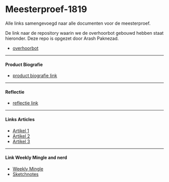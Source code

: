 # Meesterproef-1819
Alle links samengevoegd naar alle documenten voor de meesterproef.

De link naar de repository waarin we de overhoorbot gebouwd hebben staat hieronder. Deze repo is opgezet door Arash Paknezad.

- [overhoorbot](https://github.com/Arash217/meesterproef-1819)
---

#### Product Biografie
- [product biografie link](https://mitchgoudkuil94.gitbook.io/product-biografie/)
---
#### Reflectie
- [reflectie link](leeg)
---
#### Links Articles
- [Artikel 1](https://medium.com/@mitchgoudkuil94/from-thinking-to-coding-in-modules-f222b4303cbe)
- [Artikel 2](https://medium.com/@mitchgoudkuil94/the-power-of-basic-cssanimations-2ab873f676b0)
- [Artikel 3](leeg)
---
#### Link Weekly Mingle and nerd
- [Weekly Mingle](leeg)
- [Sketchnotes](leeg)
